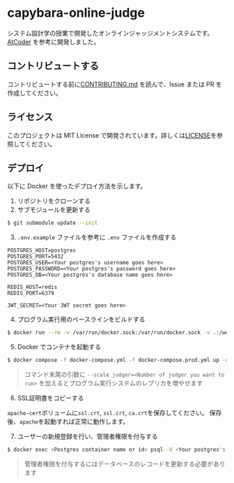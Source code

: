 # capybara-online-judge

システム設計学の授業で開発したオンラインジャッジメントシステムです。
[AtCoder](https://atcoder.jp/) を参考に開発しました。

## コントリビュートする

コントリビュートする前に[CONTRIBUTING.md](docs/CONTRIBUTING.md) を読んで、Issue または PR を作成してください。

## ライセンス

このプロジェクトは MIT License で開発されています。詳しくは[LICENSE](LICENSE)を参照してください。

## デプロイ

以下に Docker を使ったデプロイ方法を示します。

1. リポジトリをクローンする
2. サブモジュールを更新する

```bash
$ git submodule update --init
```

3. `.env.example` ファイルを参考に `.env` ファイルを作成する

```
POSTGRES_HOST=postgres
POSTGRES_PORT=5432
POSTGRES_USER=<Your postgres's username goes here>
POSTGRES_PASSWORD=<Your postgres's password goes here>
POSTGRES_DB=<Your postgres's database name goes here>

REDIS_HOST=redis
REDIS_PORT=6379

JWT_SECRET=<Your JWT secret goes here>
```

4. プログラム実行用のベースラインをビルドする

```bash
$ docker run --rm -v /var/run/docker.sock:/var/run/docker.sock -v .:/workspace -w /workspace mcr.microsoft.com/devcontainers/php:8-bullseye /bin/sh -c "composer install && php tools/BuildImage.php"
```

5. Docker でコンテナを起動する

```bash
$ docker compose -f docker-compose.yml -f docker-compose.prod.yml up -d
```

> コマンド末尾の引数に `--scale judger=<Number of judger you want to run>` を加えるとプログラム実行システムのレプリカを増やせます

6. SSL証明書をコピーする

`apache-cert`ボリュームに`ssl.crt`, `ssl.crt`, `ca.crt`を保存してください。
保存後、`apache`を起動すれば正常に動作します。

7. ユーザーの新規登録を行い、管理者権限を付与する

```bash
$ docker exec <Postgres container name or id> psql -U <Your postgres's username> <Your postgres's database name> -c 'UPDATE "Users" SET "IsAdmin" = true WHERE "Username" = \'<Your username>\';'
```

> 管理者権限を付与するにはデータベースのレコードを更新する必要があります
